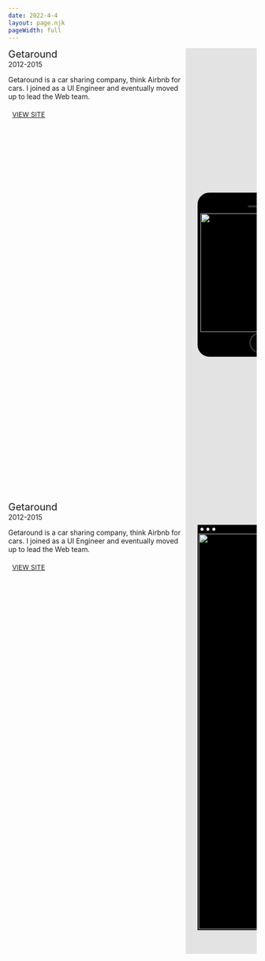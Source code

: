 ```yaml
---
date: 2022-4-4
layout: page.njk
pageWidth: full
---
```


<!-- <h1 class="page-title">Work</h1> -->

<!-- <div class="project-list">

- [Bitsweeper](/projects/bitsweeper)

</div>
 -->

 <!-- <br /><br /><br /><br /><br /> -->



<div class="p">
  <div class="p-info-section">
    <div class="p-header">
      <div class="p-icon"></div>
      <div class="p-title-bar">
        <div class="p-title">Getaround</div>
        <div class="p-subtitle">2012-2015</div>
      </div>
    </div>
    <p>Getaround is a car sharing company, think Airbnb for cars. I joined as a UI Engineer and eventually moved up to lead the Web team.</p>
    <div class="p-actions">
      <a class="p-action" href="https://getaround.com">View site</a>
    </div>
  </div>
  <div class="p-media-section">
    <div class="p-page" style="background-color: rgba(0, 5, 10, 0.1);">
      <div class="p-page-media">
        <div class="p-device-frame device-mobile">
          <div class="device-mobile-chrome">
            <div class="device-mobile-speaker"></div>
          </div>
          <img class="p-img" src="/media/projects/sq-mob.png" />
          <div class="device-mobile-chrome">
            <div class="device-mobile-home-button"></div>
          </div>
        </div>
      </div>
      <div class="p-caption">
        Lorem then ipsum.
      </div>
    </div>    
    <div class="p-page" style="background-color: rgba(0, 5, 10, 0.1);">
      <div class="p-page-media">
        <div class="p-device-frame device-desktop">
          <div class="device-desktop-title-bar">
            <div class="device-desktop-circle"></div>
            <div class="device-desktop-circle"></div>
            <div class="device-desktop-circle"></div>
          </div>
          <img class="p-img" src="/media/projects/sq-web.png" />
        </div>
      </div>
      <div class="p-caption">
        Lorem then ipsum.
      </div>
    </div>
    <div class="p-page" style="background-color: #2F80ED;">
      <div class="p-page-media">
        <div class="p-device-frame device-desktop">
          <div class="device-desktop-title-bar">
            <div class="device-desktop-circle"></div>
            <div class="device-desktop-circle"></div>
            <div class="device-desktop-circle"></div>
          </div>
          <img class="p-img" src="/media/projects/sq-web.png" />
        </div>
      </div>
      <div class="p-caption" style="display: none">
        Font selection screen. We had to balance customization with helpful constraints that made maintenance easier and the likelihood for garish results less likely.
      </div>
    </div>
    <div class="p-page" style="background-color: #7FCEFA;">
      <div class="p-page-media">
        <div class="p-device-frame device-desktop">
          <div class="device-desktop-title-bar">
            <div class="device-desktop-circle"></div>
            <div class="device-desktop-circle"></div>
            <div class="device-desktop-circle"></div>
          </div>
          <img class="p-img" src="/media/projects/sq-web.png" />
        </div>
      </div>
    </div>
    <div class="p-page" style="background-color: #7FCEFA;">
      <div class="p-page-media">
        <div class="p-device-frame device-desktop">
          <img class="p-img" src="/media/projects/sq-web.png" />
        </div>
      </div>
    </div>

    <!--
    <div class="p-prev">Prev</div>
    <div class="p-next">Next</div>
    <div class="p-dots">
      <div class="p-dot">O</div>
      <div class="p-dot">o</div>
      <div class="p-dot">o</div>
    </div>
  -->
  </div>
</div>

<div class="p">
  <div class="p-info-section">
    <div class="p-header">
      <div class="p-icon"></div>
      <div class="p-title-bar">
        <div class="p-title">Getaround</div>
        <div class="p-subtitle">2012-2015</div>
      </div>
    </div>
    <p>Getaround is a car sharing company, think Airbnb for cars. I joined as a UI Engineer and eventually moved up to lead the Web team.</p>
    <div class="p-actions">
      <a class="p-action" href="https://getaround.com">View site</a>
    </div>
  </div>
  <div class="p-media-section">
    <div class="p-page" style="background-color: rgba(0, 5, 10, 0.1);">
      <div class="p-page-media">
        <div class="p-device-frame device-desktop">
          <div class="device-desktop-title-bar">
            <div class="device-desktop-circle"></div>
            <div class="device-desktop-circle"></div>
            <div class="device-desktop-circle"></div>
          </div>
          <img class="p-img" src="/media/projects/sq-web.png" />
        </div>
      </div>
      <div class="p-caption">
        Lorem then ipsum.
      </div>
    </div>
    <div class="p-page" style="background-color: #2F80ED;">
      <div class="p-page-media">
        <div class="p-device-frame device-desktop">
          <div class="device-desktop-title-bar">
            <div class="device-desktop-circle"></div>
            <div class="device-desktop-circle"></div>
            <div class="device-desktop-circle"></div>
          </div>
          <img class="p-img" src="/media/projects/sq-web.png" />
        </div>
      </div>
      <div class="p-caption">
        Font selection screen. We had to balance customization with helpful constraints that made maintenance easier and the likelihood for garish results less likely.
      </div>
    </div>
    <div class="p-page" style="background-color: #7FCEFA;">
      <div class="p-page-media">
        <div class="p-device-frame device-desktop">
          <img class="p-img" src="/media/projects/sq-web.png" />
        </div>
      </div>
    </div>
    <!--
    <div class="p-prev">Prev</div>
    <div class="p-next">Next</div>
    <div class="p-dots">
      <div class="p-dot">O</div>
      <div class="p-dot">o</div>
      <div class="p-dot">o</div>
    </div>
  -->
  </div>
</div>


<!--
<ul class="project-list">
  <li><span class="project-title"><a href="/projects/bitsweeper">Bitsweeper</a></span> - A retro-styled take on Minesweeper.</li>
  <li><span class="project-title">[Team Bee](/projects/team-bee)</span> - NYT Spelling Bee made for teams, specifically made for my family.</li>
  <li><span class="project-title">[Color Stacks](/projects/color-stacks)</span> - A color palette generator for design systems.</li>
  <li><span class="project-title">[Lightbox2](/projects/lightbox2/)</span> - The sequel.</li>
  <li><span class="project-title">[Color Thief](/projects/color-thief/)</span> - Generate color palettes from an image.</li>
  <li><span class="project-title">[Lightbox](/projects/lightbox/)</span> - The original Lightbox library.</li>
  <li><span class="project-title">[Flexitem](/projects/flexitem/)</span> - CSS flexbox quick reference.</li>
  <li><span class="project-title">[Ascii Today](https://ascii.today)</span> - A super-fast ASCII title generator.</li>
</ul>
-->

<style>
.project-list {
  padding-left: 0;
}

.project-list li {
  list-style: none;
  margin-left: 0;
  margin-bottom: 0.6em;
  padding-bottom: 0.6rem;
  border-bottom: 1px solid var(--border-color-light);
}

.project-title a {
  font-weight: var(--weight-bold);
}

@media (min-width: 800px) {
  .p {
    display: grid;
    grid-template-columns: 360px auto;
    gap: var(--gutter);
    margin-bottom: calc(var(--block-bottom) * 4);
  }  

  .p-info-section {
    flex: 0 0 360px;
  }

  .p-media-section {
    margin-bottom: 0;
  }
}


.p-info-section {
  flex: 1 1 360px;
  margin-bottom: var(--block-bottom);  
}

.p-header {
  display: flex;
  margin-bottom: var(--block-bottom);
}

.p-icon {

}

.p-title-bar {

}

.p-title {
  font-weight: var(--weight-bold);
  font-size: 1.25rem;
}

.p-subtitle {
  color: var(--muted-color);
  font-weight: var(--weight-semi-bold);
}

.p-actions {
  display: flex;
  gap: var(--gutter;);
}

.p-action {
  display: block;
  padding: 6px 8px;
  color: var(--link-color);
  border: 1px solid var(--link-color);
  font-size: 0.8333rem;
  font-weight: var(--weight-semi-bold);
  font-family: var(--font-ui);
  text-transform: uppercase;
}


.p-media-section {
  scroll-snap-type: x mandatory;
/*   scroll-padding-left: 48px; */
  overflow-x: scroll;
  display: flex;
  gap: 24px;
  margin-bottom: calc(var(--block-bottom) * 4);
}

.p-page {
  scroll-snap-align: start;
  display: flex;
  flex-direction: column;
  justify-content: center;
  align-items: center;
  min-height: 420px;
  border-radius: var(--radius); 
/*  flex: 0 0 480px;*/
/*  padding:  24px;*/

/*  background: #9ef;*/
/*  min-height: 400px;*/
/*  flex: 0 0 240px;*/
}

.p-page-media {
  flex: 1 1 auto;
  padding: 24px;
  display: flex;
  flex-direction: column;
  justify-content: center;
}

@media (min-width: 800px) {
  .p-page-media {
    flex: 1 1 auto;
    padding: 48px 24px;  
  }
}

.p-device-frame {
  position: relative;
}

.p-device-frame.device-desktop {
/*  padding-top: 12px;*/
/*  background: rgba(0, 5, 10, 0.5);*/
  background: black;
  border: 2px solid black;
  border-radius: var(--radius);
}

.p-device-frame.device-mobile {
  padding: 36px 4px 48px;
  background: black;
  border: 2px solid black;
  border-radius: 24px;
}

.device-mobile-chrome {
  display: flex;
  flex-direction: column;
  align-items: center;
}

.device-mobile-speaker {
  position: relative;
  top: -12px;
  width: 48px;
  height: 4px;
  background: #333;
  border-radius: 4px;
}

.device-mobile-home-button {
  position: absolute;  
  bottom: 5px;
/*  top: -12px;*/
  width: 36px;
  height: 36px;
/*  background: #333;*/
  border-radius: 50%;
  border: 3px solid #333;
}

.device-desktop-title-bar {
  display: flex;
  gap: 6px;
  padding: 4px 4px 6px 4px;
}

.device-desktop-circle {
  width: 6px;
  height: 6px;
  background: white;
  border-radius: 50%;
}

.device-mobile .p-img {
   width: 240px;
}

.device-desktop .p-img {
   width: 540px;
}

@media (min-width: 800px) {
  .device-mobile .p-img {
     width: 240px;
  }

  .device-desktop .p-img {
     width: 800px;
  }
}

.p-caption {
  display: none;
  width: 100%;
  padding: var(--gutter);
  background-color: rgba(0, 5, 10, 0.5);
  color: rgba(245, 250, 255, 0.85);
  font-size: 0.8333rem;
/*  font-size: 7px;*/
  line-height: var(--line-height);
  border-radius: 0 0 var(--radius) var(--radius);
}

@media (min-width: 800px) {
  .p-caption {
    font-size: 0.8333rem;
  }
}

</style>